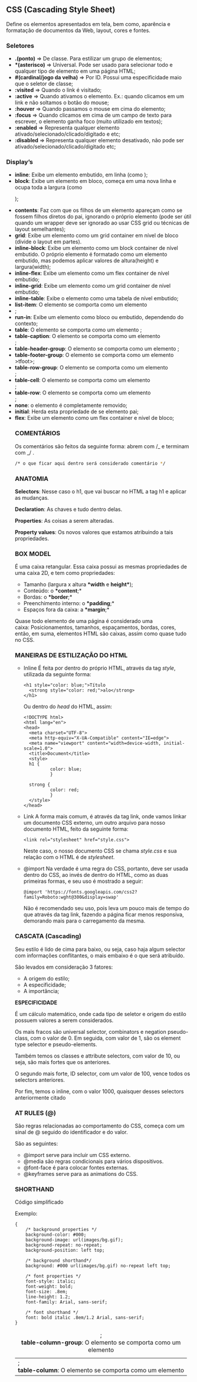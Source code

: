 ## CSS (Cascading Style Sheet)

Define os elementos apresentados em tela, bem como, aparência e formatação de documentos da Web, layout, cores e fontes.

### Seletores

- **.(ponto)** ⇒ De classe. Para estilizar um grupo de elementos;
- **\*(asterisco)** ⇒ Universal. Pode ser usado para selecionar todo e qualquer tipo de elemento em uma página HTML;
- **#(cardinal/jogo da velha)** ⇒ Por ID. Possui uma especificidade maio que o seletor de classe;
- **:visited** ⇒ Quando o link é visitado;
- **:active** ⇒ Quando ativamos o elemento. Ex.: quando clicamos em um link e não soltamos o botão do mouse;
- **:houver** ⇒ Quando passamos o mouse em cima do elemento;
- **:focus** ⇒ Quando clicamos em cima de um campo de texto para escrever, o elemento ganha foco (muito utilizado em textos);
- **:enabled** ⇒ Representa qualquer elemento ativado/selecionado/clicado/digitado e etc;
- **:disabled** ⇒ Representa qualquer elemento desativado, não pode ser ativado/selecionado/clicado/digitado etc;

### Display’s

- **inline**: Exibe um elemento embutido, em linha (como <span>);
- **block**: Exibe um elemento em bloco, começa em uma nova linha e ocupa toda a largura (como <p>);
- **contents**: Faz com que os filhos de um elemento apareçam como se fossem filhos diretos do pai, ignorando o próprio elemento (pode ser útil quando um wrapper deve ser ignorado ao usar CSS grid ou técnicas de layout semelhantes);
- **grid**: Exibe um elemento como um grid container em nível de bloco (divide o layout em partes).
- **inline-block**: Exibe um elemento como um block container de nível embutido. O próprio elemento é formatado como um elemento embutido, mas podemos aplicar valores de altura(height) e largura(width);
- **inline-flex**: Exibe um elemento como um flex container de nível embutido;
- **inline-grid**: Exibe um elemento como um grid container de nível embutido;
- **inline-table**: Exibe o elemento como uma tabela de nível embutido;
- **list-item**: O elemento se comporta como um elemento <li>;
- **run-in**: Exibe um elemento como bloco ou embutido, dependendo do contexto;
- **table**: O elemento se comporta como um elemento <table>;
- **table-caption**: O elemento se comporta como um elemento <caption>;
- **table-column-group**: O elemento se comporta como um elemento <colgroup>;
- **table-header-group**: O elemento se comporta como um elemento <theade>;
- **table-footer-group**: O elemento se comporta como um elemento >tfoot>;
- **table-row-group**: O elemento se comporta como um elemento <tbody>;
- **table-cell**: O elemento se comporta como um elemento <td>;
- **table-column**: O elemento se comporta como um elemento <col>;
- **table-row**: O elemento se comporta como um elemento <tr>;
- **none**: o elemento é completamente removido;
- **initial**: Herda esta propriedade de se elemento pai;
- **flex**: Exibe um elemento como um flex container e nível de bloco;

### COMENTÁRIOS

Os comentários são feitos da seguinte forma: abrem com /_ e terminam com _/ .

```bash
/* o que ficar aqui dentro será considerado comentário */
```

### ANATOMIA

**Selectors**: Nesse caso o h1, que vai buscar no HTML a tag h1 e aplicar as mudanças.

**Declaration**: As chaves e tudo dentro delas.

**Properties**: As coisas a serem alteradas.

**Property values**: Os novos valores que estamos atribuindo a tais propriedades.

### BOX MODEL

É uma caixa retangular. Essa caixa possui as mesmas propriedades de uma caixa 2D, e tem como propriedades:

- Tamanho (largura x altura **\*width** e **height\***);
- Conteúdo: o **\*content**;\*
- Bordas: o **\*border**;\*
- Preenchimento interno: o **\*padding**;\*
- Espaços fora da caixa: a **\*margin**;\*

Quase todo elemento de uma página é considerado uma caixa: Posicionamentos, tamanhos, espaçamentos, bordas, cores, então, em suma, elementos HTML são caixas, assim como quase tudo no CSS.

### MANEIRAS DE ESTILIZAÇÃO DO HTML

- Inline
  É feita por dentro do próprio HTML, através da tag _style_, utilizada da seguinte forma:

  ```
  <h1 style="color: blue;">Título
  	<strong style="color: red;">alo</strong>
  </h1>
  ```

  Ou dentro do _head_ do HTML, assim:

  ```
  <!DOCTYPE html>
  <html lang="en">
  <head>
    <meta charset="UTF-8">
    <meta http-equiv="X-UA-Compatible" content="IE=edge">
    <meta name="viewport" content="width=device-width, initial-scale=1.0">
    <title>Document</title>
  	<style>
  	h1 {
  			color: blue;
  			}

  	strong {
  			color: red;
  			}
  	</style>
  </head>
  ```

- Link
  A forma mais comum, é através da tag link, onde vamos linkar um documento CSS externo, um outro arquivo para nosso documento HTML, feito da seguinte forma:
  ```
  <link rel="stylesheet" href="style.css">
  ```
  Neste caso, o nosso documento CSS se chama _style.css_ e sua relação com o HTML é de _stylesheet_.
- @import
  Na verdade é uma regra do CSS, portanto, deve ser usada dentro do CSS, ao invés de dentro do HTML, como as duas primeiras formas, e seu uso é mostrado a seguir:
  ```
  @import 'https://fonts.googleapis.com/css2?family=Roboto:wght@300&display=swap'
  ```
  Não é recomendado seu uso, pois leva um pouco mais de tempo do que através da tag link, fazendo a página ficar menos responsiva, demorando mais para o carregamento da mesma.

### CASCATA (Cascading)

Seu estilo é lido de cima para baixo, ou seja, caso haja algum selector com informações conflitantes, o mais embaixo é o que será atribuído.

São levados em consideração 3 fatores:

- A origem do estilo;
- A especificidade;
- A importância;

**ESPECIFICIDADE**

É um cálculo matemático, onde cada tipo de seletor e origem do estilo possuem valores a serem considerados.

Os mais fracos são universal selector, combinators e negation pseudo-class, com o valor de 0. Em seguida, com valor de 1, são os element type selector e pseudo-elements.

Também temos os classes e attribute selectors, com valor de 10, ou seja, são mais fortes que os anteriores.

O segundo mais forte, ID selector, com um valor de 100, vence todos os selectors anteriores.

Por fim, temos o inline, com o valor 1000, quaisquer desses selectors anteriormente citado

### AT RULES (@)

São regras relacionadas ao comportamento do CSS, começa com um sinal de @ seguido do identificador e do valor.

São as seguintes:

- @import serve para incluir um CSS externo.
- @media são regras condicionais para vários dispositivos.
- @font-face é para colocar fontes externas.
- @keyframes serve para as animations do CSS.

### SHORTHAND

Código simplificado

Exemplo:

```
{
    /* background properties */
    background-color: #000;
    background-image: url(images/bg.gif);
    background-repeat: no-repeat;
    background-position: left top;

    /* background shorthand*/
    background: #000 url(images/bg.gif) no-repeat left top;

    /* font properties */
    font-style: italic;
    font-weight: bold;
    font-size: .8em;
    line-height: 1.2;
    font-family: Arial, sans-serif;

    /* font shorthand */
    font: bold italic .8em/1.2 Arial, sans-serif;
}
```
